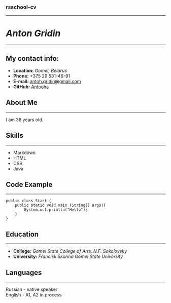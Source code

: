 ### rsschool-cv
___
# *Anton Gridin*
___
## My contact info:
- **Location:** *Gomel, Belarus*
- **Phone:** +375 29 531-46-91
- __E-mail:__ antoh.gridin@gmail.com 
- __GitHub:__ [Antooha](https://github.com/Antooha)

## About Me
___

I am 38 years old.

## Skills
___
- Markdown
- HTML
- CSS
- ~~Java~~
##  Code Example
___
```
public class Start {
    public static void main (String[] args){
        System.out.println("Hello");
    }
}
```

## Education
___
- **College:** *Gomel State College of Arts.  N.F.  Sokolovsky*
- **University:** *Francisk Skorina Gomel State University*

## Languages
___
Russian - native speaker<br/>
English - A1, A2 in process

